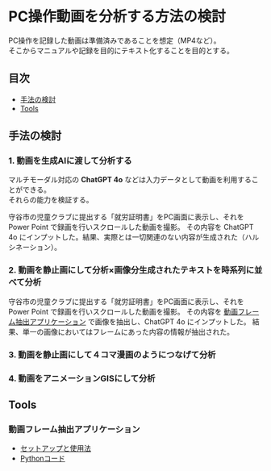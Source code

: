 # PC操作動画を分析する方法の検討

PC操作を記録した動画は準備済みであることを想定（MP4など）。  
そこからマニュアルや記録を目的にテキスト化することを目的とする。

## 目次
- [手法の検討](#手法の検討)
- [Tools](#Tools)

## 手法の検討
### 1. 動画を生成AIに渡して分析する

マルチモーダル対応の **ChatGPT 4o** などは入力データとして動画を利用することができる。  
それらの能力を検証する。

守谷市の児童クラブに提出する「就労証明書」をPC画面に表示し、それを Power Point で録画を行いスクロールした動画を撮影。
その内容を ChatGPT 4o にインプットした。結果、実際とは一切関連のない内容が生成された（ハルシネーション）。

### 2. 動画を静止画にして分析×画像分生成されたテキストを時系列に並べて分析

守谷市の児童クラブに提出する「就労証明書」をPC画面に表示し、それを Power Point で録画を行いスクロールした動画を撮影。
その内容を [動画フレーム抽出アプリケーション](#動画フレーム抽出アプリケーション) で画像を抽出し、ChatGPT 4o にインプットした。
結果、単一の画像においてはフレームにあった内容の情報が抽出された。

### 3. 動画を静止画にして４コマ漫画のようにつなげて分析
### 4. 動画をアニメーションGISにして分析



## Tools
### 動画フレーム抽出アプリケーション
- [セットアップと使用法](https://github.com/t2k2pp/Mov2Doc/blob/main/tools/ToolsDocs.md)
- [Pythonコード](https://github.com/t2k2pp/Mov2Doc/blob/main/tools/video-frame-extractor.py)
